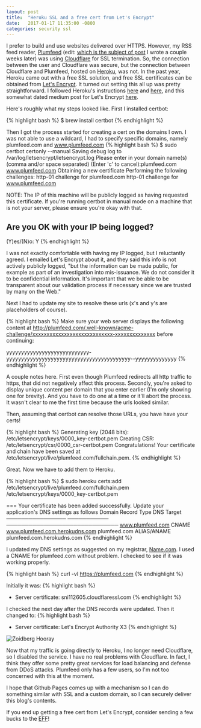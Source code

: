 ```yaml
---
layout: post
title:  "Heroku SSL and a free cert from Let's Encrypt"
date:   2017-01-17 11:35:00 -0800
categories: security ssl
---
```

I prefer to build and use websites delivered over HTTPS. However, my RSS feed reader, [Plumfeed](https://plumfeed.com) (edit: [which is the subject of post]({{site.url}}/posts/plumfeed-origins) I wrote a couple weeks later) was using [Cloudflare](https://cloudflare.com) for SSL termination. So, the connection between the user and Cloudflare was secure, but the connection between Cloudflare and Plumfeed, hosted on [Heroku](https://heroku.com), was not. In the past year, Heroku came out with a free SSL solution, and free SSL certificates can be obtained from [Let's Encrypt](http://letsencrypt.org). It turned out setting this all up was pretty straightforward. I followed Heroku's instructions [here](https://devcenter.heroku.com/articles/ssl) and [here](https://devcenter.heroku.com/articles/acquiring-an-ssl-certificate), and this somewhat dated medium post for Let's Encrypt [here](https://medium.com/@franxyzxyz/setting-up-free-https-with-heroku-ssl-and-lets-encrypt-80cf6eac108e#.te94icwgh).

Here's roughly what my steps looked like. First I installed certbot:

{% highlight bash %}
$ brew install certbot
{% endhighlight %}

Then I got the process started for creating a cert on the domains I own. I was not able to use a wildcard, I had to specify specific domains, namely plumfeed.com and www.plumfeed.com
{% highlight bash %}
$ sudo certbot certonly --manual
Saving debug log to /var/log/letsencrypt/letsencrypt.log
Please enter in your domain name(s) (comma and/or space separated)  (Enter 'c'
to cancel):plumfeed.com www.plumfeed.com
Obtaining a new certificate
Performing the following challenges:
http-01 challenge for plumfeed.com
http-01 challenge for www.plumfeed.com

NOTE: The IP of this machine will be publicly logged as having requested this
certificate. If you're running certbot in manual mode on a machine that is not
your server, please ensure you're okay with that.

Are you OK with your IP being logged?
-------------------------------------------------------------------------------
(Y)es/(N)o: Y
{% endhighlight %}

I was not exactly comfortable with having my IP logged, but I reluctantly agreed. I emailed Let's Encrypt about it, and they said this info is not actively publicly logged, "but the information can be made public, for example as part of an investigation into mis-issuance. We do not consider it to be confidential information. It's important that we be able to be transparent about our validation process if necessary since we are trusted by many on the Web." 

Next I had to update my site to resolve these urls (x's and y's are placeholders of course).

{% highlight bash %}
Make sure your web server displays the following content at
http://plumfeed.com/.well-known/acme-challenge/xxxxxxxxxxxxxxxxxxxxxxxxxxxx-xxxxxxxxxxxxxx before continuing:

yyyyyyyyyyyyyyyyyyyyyyyyyyyy-yyyyyyyyyyyyyyyyyyyyyyyyyyyyyyyyyyyyyyyyyy--yyyyyyyyyyyyyy
{% endhighlight %}

A couple notes here. First even though Plumfeed redirects all http traffic to https, that did not negatively affect this process. Secondly, you're asked to display unique content per domain that you enter earlier (I'm only showing one for brevity). And you have to do one at a time or it'll abort the process. It wasn't clear to me the first time because the urls looked similar.

Then, assuming that certbot can resolve those URLs, you have have your certs!

{% highlight bash %}
Generating key (2048 bits): /etc/letsencrypt/keys/0000_key-certbot.pem
Creating CSR: /etc/letsencrypt/csr/0000_csr-certbot.pem
Congratulations! Your certificate and chain have been saved at
   /etc/letsencrypt/live/plumfeed.com/fullchain.pem.
{% endhighlight %}

Great. Now we have to add them to Heroku.

{% highlight bash %}
$ sudo heroku certs:add /etc/letsencrypt/live/plumfeed.com/fullchain.pem /etc/letsencrypt/keys/0000_key-certbot.pem

=== Your certificate has been added successfully. Update your application's DNS settings as follows
Domain            Record Type  DNS Target
────────────────  ───────────  ──────────────────────────────
www.plumfeed.com  CNAME        www.plumfeed.com.herokudns.com
plumfeed.com      ALIAS/ANAME  plumfeed.com.herokudns.com
{% endhighlight %}

I updated my DNS settings as suggested on my registrar, [Name.com](https://name.com). I used a CNAME for plumfeed.com without problem. I checked to see if it was working properly.

{% highlight bash %}
curl -vI https://plumfeed.com
{% endhighlight %}

Initially it was:
{% highlight bash %}
* Server certificate: sni112605.cloudflaressl.com
{% endhighlight %}

I checked the next day after the DNS records were updated. Then it changed to:
{% highlight bash %}
* Server certificate: Let's Encrypt Authority X3
{% endhighlight %}

<img alt="Zoidberg Hooray" src="{{ site.url }}/assets/herokussl/zoidberg.jpg" style="margin:auto;" />

Now that my traffic is going directly to Heroku, I no longer need Cloudflare, so I disabled the service. I have no real problems with Cloudflare. In fact, I think they offer some pretty great services for load balancing and defense from DDoS attacks. Plumfeed only has a few users, so I'm not too concerned with this at the moment.

I hope that Github Pages comes up with a mechanism so I can do something similar with SSL and a custom domain, so I can securely deliver this blog's contents.

If you end up getting a free cert from Let's Encrypt, consider sending a few bucks to the [EFF](https://eff.org)!



